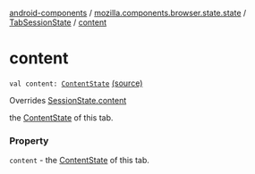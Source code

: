 [android-components](../../index.md) / [mozilla.components.browser.state.state](../index.md) / [TabSessionState](index.md) / [content](./content.md)

# content

`val content: `[`ContentState`](../-content-state/index.md) [(source)](https://github.com/mozilla-mobile/android-components/blob/master/components/browser/state/src/main/java/mozilla/components/browser/state/state/TabSessionState.kt#L17)

Overrides [SessionState.content](../-session-state/content.md)

the [ContentState](../-content-state/index.md) of this tab.

### Property

`content` - the [ContentState](../-content-state/index.md) of this tab.